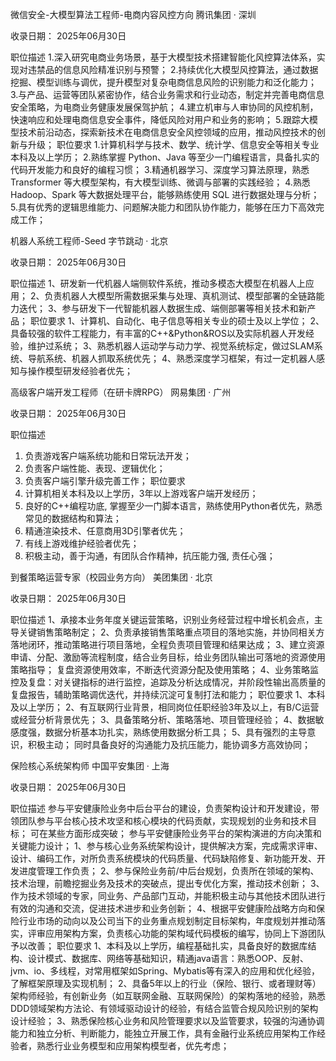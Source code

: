 微信安全-大模型算法工程师-电商内容风控方向
腾讯集团 · 深圳

收录日期： 2025年06月30日

职位描述
1.深入研究电商业务场景，基于大模型技术搭建智能化风控算法体系，实现对违禁品的信息风险精准识别与预警；
2.持续优化大模型风控算法，通过数据挖掘、模型训练与调优，提升模型对复杂电商信息风险的识别能力和泛化能力；
3.与产品、运营等团队紧密协作，结合业务需求和行业动态，制定并完善电商信息安全策略，为电商业务健康发展保驾护航；
4.建立机审与人审协同的风控机制，快速响应和处理电商信息安全事件，降低风险对用户和业务的影响；
5.跟踪大模型技术前沿动态，探索新技术在电商信息安全风控领域的应用，推动风控技术的创新与升级；
职位要求
1.计算机科学与技术、数学、统计学、信息安全等相关专业本科及以上学历；
2.熟练掌握 Python、Java 等至少一门编程语言，具备扎实的代码开发能力和良好的编程习惯；
3.精通机器学习、深度学习算法原理，熟悉 Transformer 等大模型架构，有大模型训练、微调与部署的实践经验；
4.熟悉 Hadoop、Spark 等大数据处理平台，能够熟练使用 SQL 进行数据处理与分析；
5.具有优秀的逻辑思维能力、问题解决能力和团队协作能力，能够在压力下高效完成工作；


机器人系统工程师-Seed
字节跳动 · 北京

收录日期： 2025年06月30日

职位描述
1、研发新一代机器人端侧软件系统，推动多模态大模型在机器人上应用；
2、负责机器人大模型所需数据采集与处理、真机测试、模型部署的全链路能力迭代；
3、参与研发下一代智能机器人数据生成、端侧部署等相关技术和新产品；
职位要求
1、计算机、自动化、电子信息等相关专业的硕士及以上学位；
2、具备较强的软件工程能力，有丰富的C++&Python&ROS以及实际机器人开发经验，维护过系统；
3、熟悉机器人运动学与动力学、视觉系统标定，做过SLAM系统、导航系统、机器人抓取系统优先；
4、熟悉深度学习框架，有过一定机器人感知与操作模型研发经验者优先；


高级客户端开发工程师（在研卡牌RPG）
网易集团 · 广州

收录日期： 2025年06月30日

职位描述
1. 负责游戏客户端系统功能和日常玩法开发；
2. 负责客户端性能、表现、逻辑优化；
3. 负责客户端引擎升级完善工作；
职位要求
1. 计算机相关本科及以上学历，3年以上游戏客户端开发经历；
2. 良好的C++编程功底, 掌握至少一门脚本语言，熟练使用Python者优先，熟悉常见的数据结构和算法；
3. 精通渲染技术、任意商用3D引擎者优先；
4. 有线上游戏维护经验者优先；
5. 积极主动，善于沟通，有团队合作精神，抗压能力强, 责任心强；


到餐策略运营专家（校园业务方向）
美团集团 · 北京

收录日期： 2025年06月30日

职位描述
1、承接本业务年度关键运营策略，识别业务经营过程中增长机会点，主导关键销售策略制定；
2、负责承接销售策略重点项目的落地实施，并协同相关方落地闭环，推动策略进行项目落地，全程负责项目管理和结果达成；
3、建立资源申请、分配、激励等流程制度，结合业务目标，给业务团队输出可落地的资源使用策略指导；
复盘资源使用效率，不断迭代资源分配及使用策略；
4、业务策略监控及复盘：对关键指标的进行监控，追踪及分析达成情况，并阶段性输出高质量的复盘报告，辅助策略调优迭代，并持续沉淀可复制打法和能力；
职位要求
1、本科及以上学历；
2、有互联网行业背景，相同岗位任职经验3年及以上，有B/C运营或经营分析背景优先；
3、具备策略分析、策略落地、项目管理经验；
4、数据敏感度强，数据分析基本功扎实，熟练使用数据分析工具；
5、具有强烈的主导意识，积极主动；
同时具备良好的沟通能力及抗压能力，能协调多方高效协同；


保险核心系统架构师
中国平安集团 · 上海

收录日期： 2025年06月30日

职位描述
参与平安健康险业务中后台平台的建设，负责架构设计和开发建设，带领团队参与平台核心技术攻坚和核心模块的代码贡献，实现规划的业务和技术目标；
可在某些方面形成突破；
参与平安健康险业务平台的架构演进的方向决策和关键能力设计；
1、参与核心业务系统架构设计，提供解决方案，完成需求评审、设计、编码工作，对所负责系统模块的代码质量、代码缺陷修复、新功能开发、开发进度管理工作负责；
2、参与保险业务前/中后台规划，负责所在领域的架构、技术治理，前瞻挖掘业务及技术的突破点，提出专优化方案，推动技术创新；
3、作为技术领域的专家，同业务、产品部门互动，并能积极主动与其他技术团队进行有效的沟通和交流，促进技术进步和业务创新；
4、根据平安健康险战略方向和保险行业市场的动向以及公司当下的业务重点规划制定目标架构，年度规划并推动落实，评审应用架构方案，负责核心功能的架构域代码模板的编写，协同上下游团队予以改善；
职位要求
1、本科及以上学历，编程基础扎实，具备良好的数据库结构、设计模式、数据库、网络等基础知识，精通java语言：熟悉OOP、反射、jvm、io、多线程，对常用框架如Spring、Mybatis等有深入的应用和优化经验，了解框架原理及实现机制；
2、具备5年以上的行业（保险、银行、或者理财等）架构师经验，有创新业务（如互联网金融、互联网保险）的架构落地的经验，熟悉DDD领域架构方法论、有领域驱动设计的经验，有结合监管合规风险识别的架构设计经验；
3、熟悉保险核心业务和风险管理要求以及监管要求，较强的沟通协调能力和独立分析、判断能力，能独立开展工作，具有金融行业系统应用架构工作经验者，熟悉行业业务模型和应用架构模型者，优先考虑；